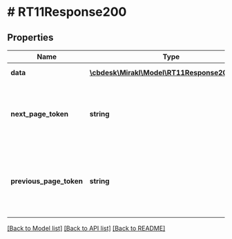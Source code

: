 # # RT11Response200

## Properties

Name | Type | Description | Notes
------------ | ------------- | ------------- | -------------
**data** | [**\cbdesk\Mirakl\Model\RT11Response200Data[]**](RT11Response200Data.md) | Page of data | [optional]
**next_page_token** | **string** | Token to access the next page. Absent if the current page is the last one. | [optional]
**previous_page_token** | **string** | Token to access the previous page. Absent if the current page is the first one. | [optional]

[[Back to Model list]](../../README.md#models) [[Back to API list]](../../README.md#endpoints) [[Back to README]](../../README.md)
